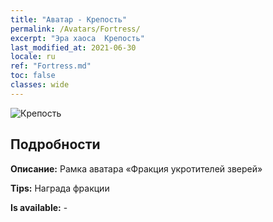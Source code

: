 ```yaml
---
title: "Аватар - Крепость"
permalink: /Avatars/Fortress/
excerpt: "Эра хаоса  Крепость"
last_modified_at: 2021-06-30
locale: ru
ref: "Fortress.md"
toc: false
classes: wide
---
```

 ![Крепость](/images/a/avatarFrame_46.png)

## Подробности

 **Описание:** Рамка аватара «Фракция укротителей зверей» 

 **Tips:** Награда фракции 

 **Is available:**  - 

